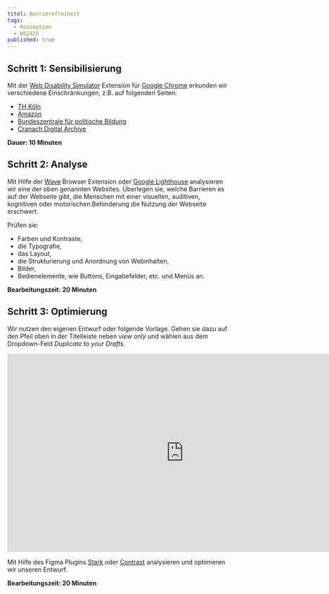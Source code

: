 ```yaml
---
titel: Barrierefreiheit
tags: 
  - Konzeption
  - WS2425
published: true
---
```



## Schritt 1: Sensibilisierung

Mit der [Web Disability Simulator](https://chromewebstore.google.com/detail/web-disability-simulator/olioanlbgbpmdlgjnnampnnlohigkjla) Extension für [Google Chrome](https://www.google.com/chrome/de/download-chrome) erkunden wir verschiedene Einschränkungen, z.B. auf folgenden Seiten:

- [TH Köln](https://www.th-koeln.de)
- [Amazon](https://www.amazon.de)
- [Bundeszentrale für politische Bildung](https://www.bpb.de)
- [Cranach Digital Archive](https://lucascranach.org)

**Dauer: 10 Minuten**

## Schritt 2: Analyse

Mit Hilfe der [Wave](https://wave.webaim.org) Browser Extension oder [Google Lighthouse](https://chromewebstore.google.com/detail/lighthouse/blipmdconlkpinefehnmjammfjpmpbjk?hl=de) analysieren wir eine der oben genannten Websites. Überlegen sie, welche Barrieren es auf der Webseite gibt, die Menschen mit einer visuellen, auditiven, kognitiven oder motorischen Behinderung die Nutzung der Webseite erschwert.

Prüfen sie:

- Farben und Kontraste,
- die Typografie,
- das Layout,
- die Strukturierung und Anordnung von Webinhalten,
- Bilder,
- Bedienelemente, wie Buttons, Eingabefelder, etc. und Menüs an.


**Bearbeitungszeit: 20 Minuten**

## Schritt 3: Optimierung

Wir nutzen den eigenen Entwurf oder folgende Vorlage. Gehen sie dazu auf den Pfeil oben in der Titelleiste neben *view only* und wählen aus dem Dropdown-Feld *Duplicate to your Drafts*.

<iframe style="border: 1px solid rgba(0, 0, 0, 0.1);" width="800" height="450" src="https://embed.figma.com/design/l8PpcxukiZ91zSzGL1VdKo/Sammlungen-(Copy)?node-id=0-1&embed-host=share" allowfullscreen></iframe>

Mit Hilfe des Figma Plugins [Stark](https://www.figma.com/community/plugin/732603254453395948/stark-contrast-accessibility-checker) oder [Contrast](https://www.figma.com/community/plugin/748533339900865323/contrast) analysieren und optimieren wir unseren Entwurf.

**Bearbeitungszeit: 20 Minuten**

